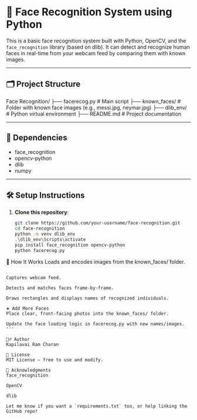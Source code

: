 # 👤 Face Recognition System using Python

This is a basic face recognition system built with Python, OpenCV, and the `face_recognition` library (based on dlib). It can detect and recognize human faces in real-time from your webcam feed by comparing them with known images.

---

## 🗂 Project Structure

Face Recognition/ ├── facerecog.py # Main script ├── known_faces/ # Folder with known face images (e.g., messi.jpg, neymar.jpg) ├── dlib_env/ # Python virtual environment ├── README.md # Project documentation

---

## 🔧 Dependencies

- face_recognition
- opencv-python
- dlib
- numpy

---

## 🛠️ Setup Instructions

1. **Clone this repository**:
   ```bash
   git clone https://github.com/your-username/face-recognition.git
   cd face-recognition
   python -m venv dlib_env
   .\dlib_env\Scripts\activate
   pip install face_recognition opencv-python
   python facerecog.py
   ```

📸 How It Works
Loads and encodes images from the known_faces/ folder.

```

Captures webcam feed.

Detects and matches faces frame-by-frame.

Draws rectangles and displays names of recognized individuals.

➕ Add More Faces
Place clear, front-facing photos into the known_faces/ folder.

Update the face loading logic in facerecog.py with new names/images.
'''

🙋‍♂️ Author
Kapilavai Ram Charan

📜 License
MIT License – free to use and modify.

🙏 Acknowledgments
face_recognition

OpenCV

dlib

Let me know if you want a `requirements.txt` too, or help linking the GitHub repo!
```
